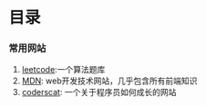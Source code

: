 # 目录

### 常用网站
1. [leetcode](https://leetcode.com/):一个算法题库
2. [MDN](https://developer.mozilla.org/zh-CN/): web开发技术网站，几乎包含所有前端知识
3. [coderscat](https://www.coderscat.com/): 一个关于程序员如何成长的网站


